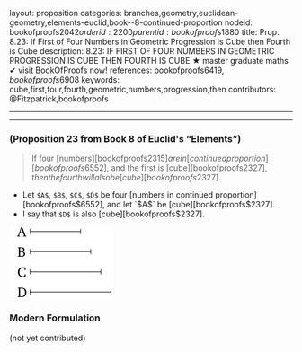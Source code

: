 layout: proposition
categories: branches,geometry,euclidean-geometry,elements-euclid,book--8-continued-proportion
nodeid: bookofproofs$2042
orderid: 2200
parentid: bookofproofs$1880
title: Prop. 8.23: If First of Four Numbers in Geometric Progression is Cube then Fourth is Cube
description: 8.23: IF FIRST OF FOUR NUMBERS IN GEOMETRIC PROGRESSION IS CUBE THEN FOURTH IS CUBE &#9733; master graduate maths &#10004; visit BookOfProofs now!
references: bookofproofs$6419,bookofproofs$6908
keywords: cube,first,four,fourth,geometric,numbers,progression,then
contributors: @Fitzpatrick,bookofproofs

---


---

### (Proposition 23 from Book 8 of Euclid's “Elements”)

> If four [numbers][bookofproofs$2315] are in [continued proportion][bookofproofs$6552], and the first is [cube][bookofproofs$2327], then the fourth will also be [cube][bookofproofs$2327].
* Let `$A$`, `$B$`, `$C$`, `$D$` be four [numbers in continued proportion][bookofproofs$6552], and let `$A$` be [cube][bookofproofs$2327].
* I say that `$D$` is also [cube][bookofproofs$2327].

![fig23e](https://github.com/bookofproofs/bookofproofs.github.io/blob/main/_sources/_assets/images/euclid/Book08/fig23e.png?raw=true)



### Modern Formulation

(not yet contributed)
